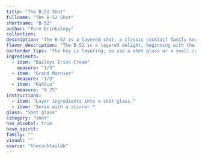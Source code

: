 ```yaml
---
title: "The B-52 Shot"
fullname: "The B-52 Shot"
shortname: "B-52"
author: "Pure Drinkology"
collection:
description: "The B-52 is a layered shot, a classic cocktail family known for its visually striking appearance.  Originating in the 1970s, likely in the United States, this cocktail gets its name from the B-52 bomber aircraft, with its layered colors representing the plane's markings. "
flavor_description: "The B-52 is a layered delight, beginning with the sweet, creamy, and subtly chocolatey notes of Baileys.  The middle layer, Grand Marnier, brings in a bright, orangey sweetness with hints of floral and citrus. The final layer of Kahlua provides a rich, coffee-infused base with a touch of bitterness, rounding out the experience with a lingering, complex flavor. "
bartender_tips: "The key is layering, so use a shot glass or a small cocktail glass. Pour Kahlua first, then Grand Marnier carefully down the back of a spoon, and finally Baileys on top. The layers should be distinct. Don't stir, just light the Baileys on fire with a long match or lighter, let it burn for a few seconds, then extinguish it before drinking.  Enjoy! "
ingredients:
  - item: "Baileys Irish Cream"
    measure: "1/3"
  - item: "Grand Marnier"
    measure: "1/3"
  - item: "Kahlua"
    measure: "0.25"
instructions:
  - item: "Layer ingredients into a shot glass."
  - item: "Serve with a stirrer."
glass: "Shot glass"
category: "shot"
has_alcohol: true
base_spirit:
family: ""
visual: ""
source: "thecocktaildb"
---
```


